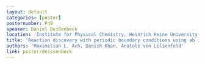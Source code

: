 ```yaml
---
layout: default
categories: [poster]
posternumber: P49
speaker: Daniel Deißenbeck
location: 'Institute for Physical Chemistry, Heinrich Heine University Düsseldorf, Germany'
title: 'Reaction discovery with periodic boundary conditions using ab initio nanoreactor molecular dynamics'
authors: 'Maximilian L. Ach, Danish Khan, Anatole von Lilienfeld'
link: poster/deissenbeck
---
```


